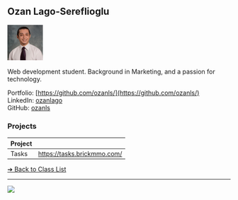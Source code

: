 <style>@import url("//readme.codeadam.ca/readme.css");</style>

## Ozan Lago-Sereflioglu

![Ozan Lago-Sereflioglu](../images/ozanls.png)

Web development student. Background in Marketing, and a passion for technology.

Portfolio: [https://github.com/ozanls/](https://github.com/ozanls/)  
LinkedIn: [ozanlago](https://www.linkedin.com/in/ozanlago/)  
GitHub: [ozanls](https://github.com/ozanls/)  

### Projects

| Project | |
| - | - |
| Tasks | https://tasks.brickmmo.com/ |

[&#10132; Back to Class List](/)

---

<a href="https://brickmmo.com">
<img src="https://brickmmo.com/images/brickmmo-logo-horizontal.jpg" width="100">
</a>

